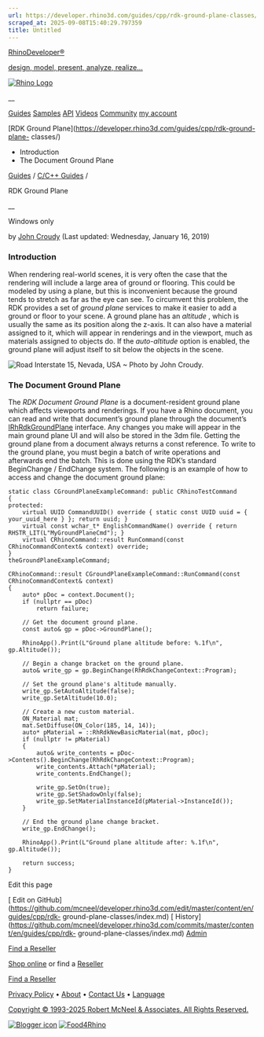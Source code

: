 ```yaml
---
url: https://developer.rhino3d.com/guides/cpp/rdk-ground-plane-classes/
scraped_at: 2025-09-08T15:40:29.797359
title: Untitled
---
```


[RhinoDeveloper®](/)

[design, model, present, analyze, realize...](/)

[![Rhino Logo](https://developer.rhino3d.com/images/rhinodevlogo.png)](/)

__

[Guides](https://developer.rhino3d.com/guides)
[Samples](https://developer.rhino3d.com/samples)
[API](https://developer.rhino3d.com/api)
[Videos](https://developer.rhino3d.com/videos)
[Community](https://discourse.mcneel.com/c/rhino-developer) [my account
](https://www.rhino3d.com/my-account/ "Manage your account, licenses, and
teams")

[RDK Ground Plane](https://developer.rhino3d.com/guides/cpp/rdk-ground-plane-
classes/)

  * Introduction
  * The Document Ground Plane

[Guides](https://developer.rhino3d.com/en/guides/) / [C/C++
Guides](https://developer.rhino3d.com/en/guides/cpp/) /

RDK Ground Plane

__

Windows only

by [John Croudy](https://discourse.mcneel.com/u/johnc/) (Last updated:
Wednesday, January 16, 2019)

### Introduction

When rendering real-world scenes, it is very often the case that the rendering
will include a large area of ground or flooring. This could be modeled by
using a plane, but this is inconvenient because the ground tends to stretch as
far as the eye can see. To circumvent this problem, the RDK provides a set of
_ground plane_ services to make it easier to add a ground or floor to your
scene. A ground plane has an _altitude_ , which is usually the same as its
position along the z-axis. It can also have a material assigned to it, which
will appear in renderings and in the viewport, much as materials assigned to
objects do. If the _auto-altitude_ option is enabled, the ground plane will
adjust itself to sit below the objects in the scene.

![Road](https://developer.rhino3d.com/images/rdk-ground-plane-road.jpg)
Interstate 15, Nevada, USA ~ Photo by John Croudy.

### The Document Ground Plane

The _RDK Document Ground Plane_ is a document-resident ground plane which
affects viewports and renderings. If you have a Rhino document, you can read
and write that document’s ground plane through the document’s
[IRhRdkGroundPlane](https://developer.rhino3d.com/api/cpp/class_i_rh_rdk_ground_plane.html)
interface. Any changes you make will appear in the main ground plane UI and
will also be stored in the 3dm file. Getting the ground plane from a document
always returns a const reference. To write to the ground plane, you must begin
a batch of write operations and afterwards end the batch. This is done using
the RDK’s standard BeginChange / EndChange system. The following is an example
of how to access and change the document ground plane:

    
    
    static class CGroundPlaneExampleCommand: public CRhinoTestCommand
    {
    protected:
    	virtual UUID CommandUUID() override { static const UUID uuid = { your_uuid_here } }; return uuid; }
    	virtual const wchar_t* EnglishCommandName() override { return RHSTR_LIT(L"MyGroundPlaneCmd"); }
    	virtual CRhinoCommand::result RunCommand(const CRhinoCommandContext& context) override;
    }
    theGroundPlaneExampleCommand;
    
    CRhinoCommand::result CGroundPlaneExampleCommand::RunCommand(const CRhinoCommandContext& context)
    {
    	auto* pDoc = context.Document();
    	if (nullptr == pDoc)
    		return failure;
    
    	// Get the document ground plane.
    	const auto& gp = pDoc->GroundPlane();
    
    	RhinoApp().Print(L"Ground plane altitude before: %.1f\n", gp.Altitude());
    
    	// Begin a change bracket on the ground plane.
    	auto& write_gp = gp.BeginChange(RhRdkChangeContext::Program);
    
    	// Set the ground plane's altitude manually.
    	write_gp.SetAutoAltitude(false);
    	write_gp.SetAltitude(10.0);
    
    	// Create a new custom material.
    	ON_Material mat;
    	mat.SetDiffuse(ON_Color(185, 14, 14));
    	auto* pMaterial = ::RhRdkNewBasicMaterial(mat, pDoc);
    	if (nullptr != pMaterial)
    	{
    		auto& write_contents = pDoc->Contents().BeginChange(RhRdkChangeContext::Program);
    		write_contents.Attach(*pMaterial);
    		write_contents.EndChange();
    
    		write_gp.SetOn(true);
    		write_gp.SetShadowOnly(false);
    		write_gp.SetMaterialInstanceId(pMaterial->InstanceId());
    	}
    
    	// End the ground plane change bracket.
    	write_gp.EndChange();
    
    	RhinoApp().Print(L"Ground plane altitude after: %.1f\n", gp.Altitude());
    
    	return success;
    }
    

Edit this page

[ Edit on
GitHub](https://github.com/mcneel/developer.rhino3d.com/edit/master/content/en/guides/cpp/rdk-
ground-plane-classes/index.md) [
History](https://github.com/mcneel/developer.rhino3d.com/commits/master/content/en/guides/cpp/rdk-
ground-plane-classes/index.md) [ Admin](https://developer.rhino3d.com/admin)

[Find a Reseller](https://www.rhino3d.com/sales)

[Shop online](https://www.rhino3d.com/store) or find a
[Reseller](https://www.rhino3d.com/sales)

[Find a Reseller](https://www.rhino3d.com/sales)

[Privacy Policy](https://www.rhino3d.com/privacy) •
[About](https://www.rhino3d.com/mcneel/about) • [Contact
Us](https://www.rhino3d.com/mcneel/contact) • [
Language](https://www.rhino3d.com/language "Change to a different region or
language")

[Copyright © 1993-2025 Robert McNeel & Associates. All Rights
Reserved.](https://www.rhino3d.com/mcneel/about)

[](https://www.facebook.com/McNeelRhinoceros/)
[](https://twitter.com/bobmcneel) [](https://www.linkedin.com/groups/75313/)
[](https://www.youtube.com/user/RhinoGuide/videos) [](https://vimeo.com/rhino)
[![Blogger
icon](https://developer.rhino3d.com/images/blogger.svg)](http://blog.rhino3d.com/)
[![Food4Rhino](https://developer.rhino3d.com/images/f4r_icon_01.svg)](https://www.food4rhino.com)

